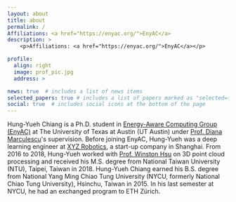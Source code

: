```yaml
---
layout: about
title: about
permalink: /
Affiliations: <a href="https://enyac.org/">EnyAC</a>
description: >
    <p>Affiliations: <a href="https://enyac.org/">EnyAC</a></p>

profile:
  align: right
  image: prof_pic.jpg
  address: >

news: true  # includes a list of news items
selected_papers: true # includes a list of papers marked as "selected={true}"
social: true  # includes social icons at the bottom of the page
---
```


Hung-Yueh Chiang is a Ph.D. student in [Energy-Aware Computing Group (EnyAC)](https://enyac.org/) at The University of Texas at Austin (UT Austin) under [Prof. Diana Marculescu](https://users.ece.utexas.edu/~dianam/)'s supervision. Before joining EnyAC, Hung-Yueh was a deep learning engineer at [XYZ Robotics](https://www.xyzrobotics.ai/), a start-up company in Shanghai. From 2016 to 2018, Hung-Yueh worked with [Prof. Winston Hsu](https://winstonhsu.info/) on 3D point cloud processing and received his M.S. degree from National Taiwan University (NTU), Taipei, Taiwan in 2018. Hung-Yueh Chiang earned his B.S. degree from National Yang Ming Chiao Tung University (NYCU, formerly National Chiao Tung University), Hsinchu, Taiwan in 2015. In his last semester at NYCU, he had an exchanged program to ETH Zürich.